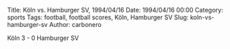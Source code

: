 Title: Köln vs. Hamburger SV, 1994/04/16
Date: 1994/04/16 00:00
Category: sports
Tags: football, football scores, Köln, Hamburger SV
Slug: koln-vs-hamburger-sv
Author: carbonero


Köln 3 - 0 Hamburger SV
